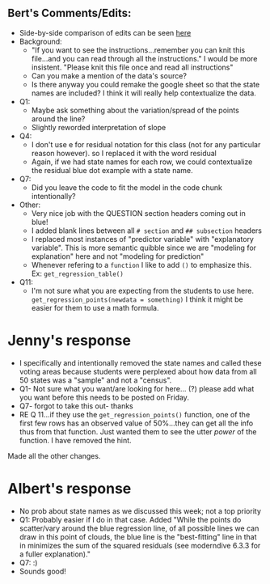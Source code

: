## Bert's Comments/Edits:

* Side-by-side comparison of edits can be seen [here](https://github.com/rudeboybert/moderndive_labs/pull/4/files?utf8=%E2%9C%93&diff=split&w=1)
* Background:
    + "If you want to see the instructions...remember you can knit this file...and you can read through all the instructions." I would be more insistent. "Please knit this file once and read all instructions"
    + Can you make a mention of the data's source?
    + Is there anyway you could remake the google sheet so that the state names are included? I think it will really help contextualize the data.
* Q1:
    + Maybe ask something about the variation/spread of the points around the line?
    + Slightly reworded interpretation of slope
* Q4:
    + I don't use e for residual notation for this class (not for any particular reason however).  so I replaced it with the word residual
    + Again, if we had state names for each row, we could contextualize the residual blue dot example with a state name.
* Q7:
    + Did you leave the code to fit the model in the code chunk intentionally?
* Other:
    + Very nice job with the QUESTION section headers coming out in blue!
    + I added blank lines between all `# section` and `## subsection` headers
    + I replaced most instances of "predictor variable" with "explanatory variable". This is more semantic quibble since we are "modeling for explanation" here and not "modeling for prediction"
    + Whenever refering to a `function` I like to add `()` to emphasize this. Ex: `get_regression_table()`
* Q11:
    + I'm not sure what you are expecting from the students to use here. `get_regression_points(newdata = something)` I think it might be easier for them to use a math formula. 
    
# Jenny's response

* I specifically and intentionally removed the state names and called these voting areas because students were perplexed about how data from all 50 states was a "sample" and not a "census". 
* Q1- Not sure what you want/are looking for here... (?) please add what you want before this needs to be posted on Friday. 
* Q7- forgot to take this out- thanks
* RE Q 11...if they use the `get_regression_points()` function, one of the first few rows has an observed value of 50%...they can get all the info thus from that function. Just wanted them to see the utter *power* of the function. I have removed the hint. 

Made all the other changes. 

# Albert's response

* No prob about state names as we discussed this week; not a top priority
* Q1: Probably easier if I do in that case. Added "While the points do scatter/vary around the blue regression line, of all possible lines we can draw in this point of clouds, the blue line is the "best-fitting" line in that in minimizes the sum of the squared residuals (see moderndive 6.3.3 for a fuller explanation)."
* Q7: :)
* Sounds good!
